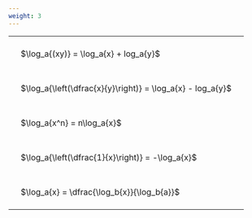 ```yaml
---
weight: 3
---
```


<style type="text/css">
#T_b0e27 th.col_heading {
  text-align: left;
  font-size: 1em;
}
#T_b0e27 td {
  text-align: left;
  font-size: 1em;
  padding: 1.5em;
}
</style>
<table id="T_b0e27">
  <thead>
  </thead>
  <tbody>
    <tr>
      <td id="T_b0e27_row0_col0" class="data row0 col0" >$\log_a{(xy)} = \log_a{x} + log_a{y}$</td>
    </tr>
    <tr>
      <td id="T_b0e27_row1_col0" class="data row1 col0" >$\log_a{\left(\dfrac{x}{y}\right)} = \log_a{x} - log_a{y}$</td>
    </tr>
    <tr>
      <td id="T_b0e27_row2_col0" class="data row2 col0" >$\log_a{x^n} = n\log_a{x}$</td>
    </tr>
    <tr>
      <td id="T_b0e27_row3_col0" class="data row3 col0" >$\log_a{\left(\dfrac{1}{x}\right)} = -\log_a{x}$</td>
    </tr>
    <tr>
      <td id="T_b0e27_row4_col0" class="data row4 col0" >$\log_a{x} = \dfrac{\log_b{x}}{\log_b{a}}$</td>
    </tr>
  </tbody>
</table>
